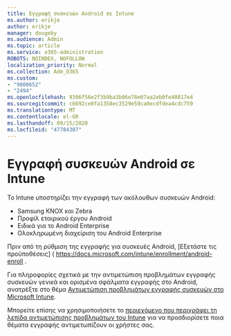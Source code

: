 ```yaml
---
title: Εγγραφή συσκευών Android σε Intune
ms.author: erikje
author: erikje
manager: dougeby
ms.audience: Admin
ms.topic: article
ms.service: o365-administration
ROBOTS: NOINDEX, NOFOLLOW
localization_priority: Normal
ms.collection: Adm_O365
ms.custom:
- "9000652"
- "2494"
ms.openlocfilehash: 9306f56e2f3b9ba3b06e78e07aa2eb0fe40817e4
ms.sourcegitcommit: c6692ce0fa1358ec3529e59ca0ecdfdea4cdc759
ms.translationtype: MT
ms.contentlocale: el-GR
ms.lasthandoff: 09/15/2020
ms.locfileid: "47784307"
---
```

# <a name="enrolling-android-devices-into-intune"></a>Εγγραφή συσκευών Android σε Intune

Το Intune υποστηρίζει την εγγραφή των ακόλουθων συσκευών Android:
- Samsung KNOX και Zebra
- Προφίλ εταιρικού έργου Android
- Ειδικά για το Android Enterprise
- Ολοκληρωμένη διαχείριση του Android Enterprise

Πριν από τη ρύθμιση της εγγραφής για συσκευές Android, [Εξετάστε τις προϋποθέσεις] ( https://docs.microsoft.com/intune/enrollment/android-enroll .

Για πληροφορίες σχετικά με την αντιμετώπιση προβλημάτων εγγραφής συσκευών γενικά και ορισμένα σφάλματα εγγραφής στο Android, ανατρέξτε στο θέμα [Αντιμετώπιση προβλημάτων εγγραφής συσκευών στο Microsoft Intune](https://docs.microsoft.com/intune/enrollment/troubleshoot-device-enrollment-in-intune).

Μπορείτε επίσης να χρησιμοποιήσετε το [περιεχόμενο που περιγράφει τη λεπίδα αντιμετώπισης προβλημάτων του Intune](https://docs.microsoft.com/intune/fundamentals/help-desk-operators) για να προσδιορίσετε ποια θέματα εγγραφής αντιμετωπίζουν οι χρήστες σας.





